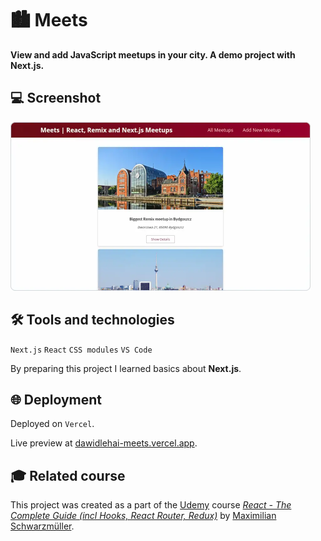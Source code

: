 # 🏙️ Meets

**View and add JavaScript meetups in your city. A demo project with Next.js.**

## 💻 Screenshot
[<img src="meets-screenshot.webp" alt="Screenshot of the Meets app" width="480px">](https://dawidlehai-meets.vercel.app/ 'Live preview')

## 🛠️ Tools and technologies
`Next.js` `React` `CSS modules` `VS Code`

By preparing this project I learned basics about **Next.js**.

## 🌐 Deployment
Deployed on `Vercel`.

Live preview at [dawidlehai-meets.vercel.app](https://dawidlehai-meets.vercel.app/).

## 🎓 Related course
This project was created as a part of the [Udemy](https://www.udemy.com/ 'Udemy') course [_React - The Complete Guide (incl Hooks, React Router, Redux)_](https://www.udemy.com/course/react-the-complete-guide-incl-redux/ 'See this course on Udemy') by [Maximilian Schwarzmüller](https://twitter.com/maxedapps 'Maximilian Schwarzmüller on Twitter').
